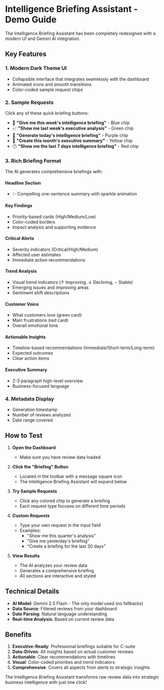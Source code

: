 # Intelligence Briefing Assistant - Demo Guide

The Intelligence Briefing Assistant has been completely redesigned with a modern UI and Gemini AI integration.

## Key Features

### 1. **Modern Dark Theme UI**
- Collapsible interface that integrates seamlessly with the dashboard
- Animated icons and smooth transitions
- Color-coded sample request chips

### 2. **Sample Requests**
Click any of these quick briefing buttons:
- 📅 **"Give me this week's intelligence briefing"** - Blue chip
- 📈 **"Show me last week's executive analysis"** - Green chip
- 🧠 **"Generate today's intelligence briefing"** - Purple chip
- 📄 **"Create this month's executive summary"** - Yellow chip
- 🕐 **"Show me the last 7 days intelligence briefing"** - Red chip

### 3. **Rich Briefing Format**
The AI generates comprehensive briefings with:

#### **Headline Section**
- ✨ Compelling one-sentence summary with sparkle animation

#### **Key Findings**
- Priority-based cards (High/Medium/Low)
- Color-coded borders
- Impact analysis and supporting evidence

#### **Critical Alerts**
- Severity indicators (Critical/High/Medium)
- Affected user estimates
- Immediate action recommendations

#### **Trend Analysis**
- Visual trend indicators (↑ Improving, ↓ Declining, − Stable)
- Emerging issues and improving areas
- Sentiment shift descriptions

#### **Customer Voice**
- What customers love (green card)
- Main frustrations (red card)
- Overall emotional tone

#### **Actionable Insights**
- Timeline-based recommendations (Immediate/Short-term/Long-term)
- Expected outcomes
- Clear action items

#### **Executive Summary**
- 2-3 paragraph high-level overview
- Business-focused language

### 4. **Metadata Display**
- Generation timestamp
- Number of reviews analyzed
- Date range covered

## How to Test

1. **Open the Dashboard**
   - Make sure you have review data loaded

2. **Click the "Briefing" Button**
   - Located in the toolbar with a message square icon
   - The Intelligence Briefing Assistant will expand below

3. **Try Sample Requests**
   - Click any colored chip to generate a briefing
   - Each request type focuses on different time periods

4. **Custom Requests**
   - Type your own request in the input field
   - Examples:
     - "Show me this quarter's analysis"
     - "Give me yesterday's briefing"
     - "Create a briefing for the last 30 days"

5. **View Results**
   - The AI analyzes your review data
   - Generates a comprehensive briefing
   - All sections are interactive and styled

## Technical Details

- **AI Model**: Gemini 2.5 Flash - The only model used (no fallbacks)
- **Data Source**: Filtered reviews from your dashboard
- **Date Parsing**: Natural language understanding
- **Real-time Analysis**: Based on current review data

## Benefits

1. **Executive-Ready**: Professional briefings suitable for C-suite
2. **Data-Driven**: All insights based on actual customer reviews
3. **Actionable**: Clear recommendations with timelines
4. **Visual**: Color-coded priorities and trend indicators
5. **Comprehensive**: Covers all aspects from alerts to strategic insights

The Intelligence Briefing Assistant transforms raw review data into strategic business intelligence with just one click!